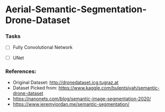 # Aerial-Semantic-Segmentation-Drone-Dataset

### Tasks
- [ ] Fully Convolutional Network
- [ ] UNet


### References: 
- Original Dataset: http://dronedataset.icg.tugraz.at
- Dataset Picked from: https://www.kaggle.com/bulentsiyah/semantic-drone-dataset
- https://nanonets.com/blog/semantic-image-segmentation-2020/
- https://www.jeremyjordan.me/semantic-segmentation/
